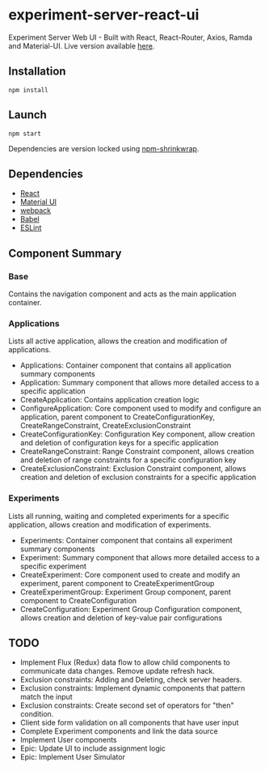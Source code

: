 # experiment-server-react-ui
Experiment Server Web UI - Built with React, React-Router, Axios, Ramda and Material-UI.
Live version available [here](https://experiment-server-ui.herokuapp.com).

## Installation
`npm install`

## Launch
`npm start`

Dependencies are version locked using [npm-shrinkwrap](https://docs.npmjs.com/cli/shrinkwrap).

## Dependencies
* [React](https://facebook.github.io/react/)
* [Material UI](http://material-ui.com/#/)
* [webpack](https://webpack.github.io/)
* [Babel](https://babeljs.io/)
* [ESLint](http://eslint.org/)

## Component Summary
### Base
Contains the navigation component and acts as the main application container.

### Applications
Lists all active application, allows the creation and modification of applications.

* Applications: Container component that contains all application summary components
* Application: Summary component that allows more detailed access to a specific application
* CreateApplication: Contains application creation logic
* ConfigureApplication: Core component used to modify and configure an application, parent component to CreateConfigurationKey, CreateRangeConstraint, CreateExclusionConstraint
* CreateConfigurationKey: Configuration Key component, allow creation and deletion of configuration keys for a specific application
* CreateRangeConstraint: Range Constraint component, allows creation and deletion of range constraints for a specific configuration key
* CreateExclusionConstraint: Exclusion Constraint component, allows creation and deletion of exclusion constraints for a specific application

### Experiments
Lists all running, waiting and completed experiments for a specific application, allows creation and modification of experiments.

* Experiments: Container component that contains all experiment summary components
* Experiment: Summary component that allows more detailed access to a specific experiment
* CreateExperiment: Core component used to create and modify an experiment, parent component to CreateExperimentGroup
* CreateExperimentGroup: Experiment Group component, parent component to CreateConfiguration
* CreateConfiguration: Experiment Group Configuration component, allows creation and deletion of key-value pair configurations

## TODO
* Implement Flux (Redux) data flow to allow child components to communicate data changes. Remove update refresh hack.
* Exclusion constraints: Adding and Deleting, check server headers.
* Exclusion constraints: Implement dynamic components that pattern match the input
* Exclusion constraints: Create second set of operators for "then" condition.
* Client side form validation on all components that have user input
* Complete Experiment components and link the data source
* Implement User components
* Epic: Update UI to include assignment logic
* Epic: Implement User Simulator
